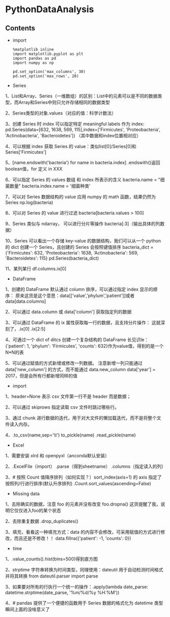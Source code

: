 # PythonDataAnalysis

## Contents

- import 

      %matplotlib inline
      import matplotlib.pyplot as plt
      import pandas as pd
      import numpy as np

      pd.set_option('max_columns', 30)
      pd.set_option('max_rows', 20)

- Series

1、List和Array、Series（一维数组）的区别：List中的元素可以是不同的数据类型，而Array和Series中则只允许存储相同的数据类型

2、Series类型的对象.values（对应的值：科学计数法）

3、创建 Series 时 index 可以指定特定 meaningful labels 作为 index:
  pd.Series(data=[632, 1638, 569, 115],index=['Firmicutes', 'Proteobacteria', 'Actinobacteria', 'Bacteroidetes']) （其中数据和index位置相对应）

4、可以根据 index 获取 Series 的 value：类似list[0]/Series[0]和Series['Firmicutes']

5、[name.endswith('bacteria') for name in bacteria.index]
  .endswith()返回boolean值，for 定义 in XXX

6、可以指定 Series 的 values 数组 和 index 所表示的含义
  bacteria.name = "细菌数量" bacteria.index.name = '细菌种类'

7、可以对 Series 数据结构的 value 应用 numpy 的 math 函数，结果仍然为 Series
  np.log(bacteria)

8、可以对 Series 的 value 进行过滤
  bacteria[bacteria.values > 100]

9、Series 类似与 ndarray， 可以进行分片等操作
  bacteria[:3]（输出具体的列数据）

10、Series 可以看出一个存储 key-value 的数据结构，我们可以从一个 python 的 dict 创建一个 Series，且创建的 Series 会按照键值排序
  bacteria_dict = {'Firmicutes': 632, 'Proteobacteria': 1638, 'Actinobacteria': 569, 'Bacteroidetes': 115} pd.Series(bacteria_dict)

11、某列某行
  df.columns.ix[0]

- DataFrame

1、创建的 DataFrame 默认通过 column 排序，可以通过指定 index 显示的顺序：
  原来这货是这个意思：data[['value','phylum','patient']]或者data[data.columns]

2、可以通过 data.column 或 data['column'] 获取指定列的数据

3、可以通过 DataFrame 的 ix 属性获取每一行的数据，且支持分片操作：
  这就深刻了，.ix[0] .ix[2:5]

4、可通过一个 dict of ditcs 创建一个复杂结构的 DataFrame
  长见识le：{'patient': 1, 'phylum': 'Firmicutes', 'counts': 632}作为value值，得到的是一个N*N的表

5、可以通过赋值的方式新增或修改一列数据。 注意新增一列只能通过 data['new_column'] 的方式，而不能通过 data.new_column
  data['year'] = 2017，但是会所有行都新增同样的值

- import

1、header=None 表示 csv 文件第一行不是 header 而是数据；

2、可以通过 skiprows 指定读取 csv 文件时跳过哪些行。

3、通过 chunk 进行数据的迭代，用于对大文件的懒加载迭代，而不是将整个文件读入内存。

4、.to_csv(name,sep='\t') to_pickle(name) .read_pickle(name)

- Excel

1、需要安装 xlrd 和 openpyxl（anconda默认安装）

2、.ExcelFile（import） .parse（得到sheetname） .columns（指定读入的列）

3、# 按照 Count 值降序排列（如何实现？）sort_index(axis=1) 的 axis 指定了按照列/行进行排序(默认升序排列)
  .Count.sort_values(ascending=False)

- Missing data

1、去除确实的数据，注意 foo 的元素并没有改变
  foo.dropna() 这货提醒了我，说明它仅仅进入foo的某个状态

2、去除重复数据
  .drop_duplicates()

3、填充，看看这一种填充方式：data 的内容不会修改，可采用赋值的方式进行修改，而且还是不修改！！
  data.fillna({'patient': -1, 'counts': 0})

- time

1、.value_counts().hist(bins=500)得到直方图

2、strptime 字符串转换为时间类型，同理使用：dateutil 用于自动检测时间格式并将其转换 from dateutil.parser import parse

3、如果要对所有的行执行一个统一的操作：.apply(lambda date_parse: datetime.strptime(date_parse, '%m/%d/%y %H:%M'))

4、# pandas 提供了一个便捷的函数用于 Series 数据的格式化为 datetime 类型
  瞬间上面的没啥意义了


